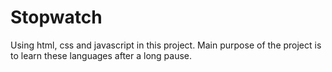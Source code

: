 # Stopwatch
Using html, css and javascript in this project. Main purpose of the project is to learn these languages after a long pause. 
